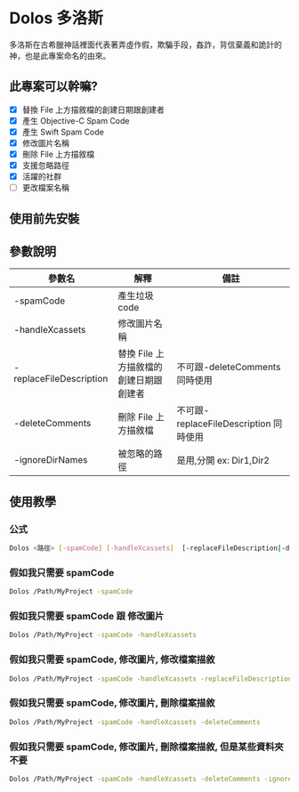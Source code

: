 # Dolos 多洛斯

多洛斯在古希臘神話裡面代表著弄虛作假，欺騙手段，姦詐，背信棄義和詭計的神，也是此專案命名的由來。

## 此專案可以幹嘛?

- [x]  替換 File 上方描敘檔的創建日期跟創建者
- [x]  產生 Objective-C Spam Code
- [x]  產生 Swift Spam Code
- [x]  修改圖片名稱
- [x]  刪除 File 上方描敘檔
- [x]  支援忽略路徑
- [x]  活躍的社群
- [ ] 更改檔案名稱

## 使用前先安裝





## 參數說明


|  參數名 |   解釋  |  備註 |
|---|---|---|
|   -spamCode   |   產生垃圾 code     | |
|   -handleXcassets    |   修改圖片名稱    |  |
|   -replaceFileDescription    |   替換 File 上方描敘檔的創建日期跟創建者   |  不可跟-deleteComments 同時使用 |
|    -deleteComments   |    刪除 File 上方描敘檔  | 不可跟-replaceFileDescription 同時使用 |
|    -ignoreDirNames   |    被忽略的路徑  | 是用,分開 ex: Dir1,Dir2 |


## 使用教學

### 公式
```sh 
Dolos <路徑> [-spamCode] [-handleXcassets]  [-replaceFileDescription|-deleteComments] [-ignoreDirNames [Dir1,Dir2]]
```


### 假如我只需要  spamCode
```sh 
Dolos /Path/MyProject -spamCode
```

### 假如我只需要  spamCode 跟 修改圖片
```sh 
Dolos /Path/MyProject -spamCode -handleXcassets
```

### 假如我只需要  spamCode, 修改圖片, 修改檔案描敘
```sh 
Dolos /Path/MyProject -spamCode -handleXcassets -replaceFileDescription
```

### 假如我只需要  spamCode, 修改圖片, 刪除檔案描敘
```sh 
Dolos /Path/MyProject -spamCode -handleXcassets -deleteComments
```

### 假如我只需要  spamCode, 修改圖片, 刪除檔案描敘, 但是某些資料夾不要
```sh 
Dolos /Path/MyProject -spamCode -handleXcassets -deleteComments -ignoreDirNames Dir1,Dir2
```





